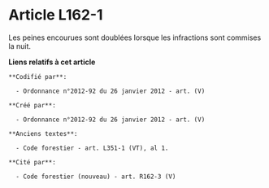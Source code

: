 # Article L162-1

Les peines encourues sont doublées lorsque les infractions sont commises la nuit.

**Liens relatifs à cet article**

	**Codifié par**:

	  - Ordonnance n°2012-92 du 26 janvier 2012 - art. (V)

	**Créé par**:

	  - Ordonnance n°2012-92 du 26 janvier 2012 - art. (V)

	**Anciens textes**:

	  - Code forestier - art. L351-1 (VT), al 1.

	**Cité par**:

	  - Code forestier (nouveau) - art. R162-3 (V)
